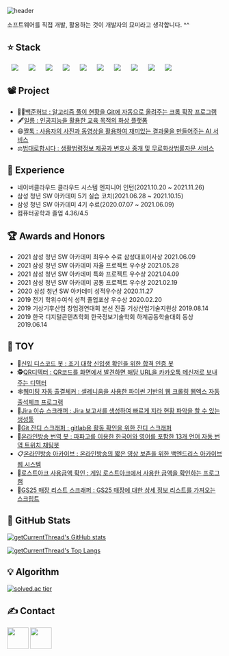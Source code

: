 ![header](https://capsule-render.vercel.app/api?type=Waving&color=timeGradient&height=250&section=header&text=JinHyeok%20Hyeon&fontSize=75&animation=fadeIn)

<img src="https://hits.seeyoufarm.com/api/count/incr/badge.svg?url=https%3A%2F%2Fgithub.com%2FgetCurrentThread" style="display: none;" />
소프트웨어를 직접 개발, 활용하는 것이 개발자의 묘미라고 생각합니다. ^^

## :star: Stack
<img src="https://img.shields.io/badge/Python-EE4C2C?style=flat-square&logo=Python&logoColor=white"
       style="height : auto; margin-left : 10px; margin-right : 10px;" />
<img src="https://img.shields.io/badge/Java-007396?style=flat-square&logo=Java&logoColor=white" 
       style="height : auto; margin-left : 10px; margin-right : 10px;" />
<img src="https://img.shields.io/badge/JavaScript-F7DF1E?style=flat-square&logo=JavaScript&logoColor=black"
       style="height : auto; margin-left : 10px; margin-right : 10px;" />
<img src="https://img.shields.io/badge/Vue.js-4FC08D?style=flat-square&logo=Vuetify&logoColor=white"
       style="height : auto; margin-left : 10px; margin-right : 10px;" />
<img src="https://img.shields.io/badge/HTML-E34F26?style=flat-square&logo=HTML5&logoColor=white"
       style="height : auto; margin-left : 10px; margin-right : 10px;" />
<img src="https://img.shields.io/badge/Spring-6DB33F?style=flat-square&logo=Spring&logoColor=white"
       style="height : auto; margin-left : 10px; margin-right : 10px;" />
<img src="https://img.shields.io/badge/FastAPI-009688?style=flat-square&logo=FastAPI&logoColor=white"
       style="height : auto; margin-left : 10px; margin-right : 10px;" />
<img src="https://img.shields.io/badge/MySQL-4479A1?style=flat-square&logo=MySQL&logoColor=white"
       style="height : auto; margin-left : 10px; margin-right : 10px;" />
<img src="https://img.shields.io/badge/Docker-2496ED?style=flat-square&logo=Docker&logoColor=white"
       style="height : auto; margin-left : 10px; margin-right : 10px;" />
<img src="https://img.shields.io/badge/Jenkins-D24939?style=flat-square&logo=Jenkins&logoColor=white"
       style="height : auto; margin-left : 10px; margin-right : 10px;" />

## :film_projector: Project
- 👨‍🎓[백준허브 : 알고리즘 풀이 현황을 Git에 자동으로 올려주는 크롬 확장 프로그램](https://github.com/BaekjoonHub/BaekjoonHub)
- 🖋️[일름 : 인공지능을 활용한 교육 목적의 화상 플랫폼](https://github.com/getCurrentThread/Illeum)
- 😄[짤톡 : 사용자의 사진과 동영상을 활용하여 재미있는 결과물을 만들어주는 AI 서비스](https://github.com/getCurrentThread/ZzalTalk)
- ⚖️[법대로합시다 : 생활법령정보 제공과 변호사 중개 및 무료화상법률자문 서비스](https://github.com/getCurrentThread/DoTheLaw)

## :calendar: Experience
- 네이버클라우드 클라우드 시스템 엔지니어 인턴(2021.10.20 ~ 2021.11.26)
- 삼성 청년 SW 아카데미 5기 실습 코치(2021.06.28 ~ 2021.10.15)
- 삼성 청년 SW 아카데미 4기 수료(2020.07.07 ~ 2021.06.09)
- 컴퓨터공학과 졸업 4.36/4.5

## :trophy: Awards and Honors
- 2021 삼성 청년 SW 아카데미 최우수 수료 삼성대표이사상 2021.06.09
- 2021 삼성 청년 SW 아카데미 자율 프로젝트 우수상 2021.05.28
- 2021 삼성 청년 SW 아카데미 특화 프로젝트 우수상 2021.04.09
- 2021 삼성 청년 SW 아카데미 공통 프로젝트 우수상 2021.02.19
- 2020 삼성 청년 SW 아카데미 성적우수상 2020.11.27
- 2019 전기 학위수여식 성적 졸업포상 우수상 2020.02.20
- 2019 기상기후산업 창업경연대회 본선 진출 기상산업기술지원상 2019.08.14
- 2019 한국 디지털콘텐츠학회 한국정보기술학회 하계공동학술대회 동상 2019.06.14

## :teddy_bear: TOY
- 🥏[신입 디스코드 봇 : 조기 대학 신입생 확인을 위한 합격 인증 봇](https://github.com/getCurrentThread/Discord-Freshman-Certification-BOT)
- 🕵️[QR디텍터 : QR코드를 화면에서 발견하면 해당 URL을 카카오톡 메신저로 보내주는 디텍터](https://github.com/getCurrentThread/qrcode-detector-kakaotalk-sender)
- 🕸️[웹미팅 자동 출결체커 : 셀레니움을 사용한 파이썬 기반의 웹 크롤링 웹엑스 자동 출석체크 프로그램](https://github.com/getCurrentThread/webex-attendance-checker)
- 🐢[Jira 이슈 스크래퍼 : Jira 보고서를 생성하여 빠르게 지라 현황 파악을 할 수 있는 생성툴](https://github.com/getCurrentThread/jira-issue-scaper)
- 🥬[Git 잔디 스크래퍼 : gitlab용 활동 확인을 위한 잔디 스크래퍼](https://github.com/getCurrentThread/git-jandi-scraper)
- 🤖[온라인방송 번역 봇 : 파파고를 이용한 한국어와 영어를 포함한 13개 언어 자동 번역 트위치 채팅봇](https://github.com/getCurrentThread/twitch-translate-bot)
- 📋[온라인방송 아카이브 : 온라인방송의 짧은 영상 보존을 위한 백엔드리스 아카이브 웹 시스템](https://github.com/getCurrentThread/twitch-clip-archive)
- 🌱[로스트아크 사용금액 확인 : 게임 로스트아크에서 사용한 금액을 확인하는 프로그램](https://github.com/getCurrentThread/lostark-money-power-checker)
- 🛒[GS25 매장 리스트 스크래퍼 : GS25 매장에 대한 상세 정보 리스트를 가져오는 스크립트](https://github.com/getCurrentThread/gs25-market-list-scaper)

## :green_book: GitHub Stats
[![getCurrentThread's GitHub stats](https://github-readme-stats.vercel.app/api?username=getCurrentThread)](https://github.com/anuraghazra/github-readme-stats)

[![getCurrentThread's Top Langs](https://github-readme-stats.vercel.app/api/top-langs/?username=getCurrentThread&layout=compact)](https://github.com/anuraghazra/github-readme-stats)


## :bulb: Algorithm
[![solved.ac tier](http://mazassumnida.wtf/api/generate_badge?boj=wak8835)](https://solved.ac/wak8835)

## :writing_hand: Contact
<a href='https://hyeon-jinhyeok.tistory.com'> <img src='https://user-images.githubusercontent.com/31976959/156873166-d24f6cfc-caa1-41cf-bf52-e7e1302b0dca.png' width='50px' height='50px' /></a>
<a href='mailto:wak8835@gmail.com'> <img src='https://user-images.githubusercontent.com/31976959/156873331-48985009-d7a2-406a-ba94-533c0f1fb4ce.png' width='50px' height='50px' /></a>

